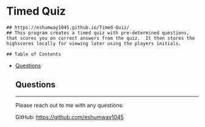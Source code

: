   # Timed Quiz

  
    ## https://eshumway1045.github.io/Timed-Quiz/
    ## This program creates a timed quiz with pre-determined questions, that scores you on correct answers from the quiz.  It then stores the highscores locally for viewing later using the players initials.

    ## Table of Contents
    

    
    
* [Questions](#Questions)

    ## Questions
    -------------------------------------------------------
    Please reach out to me with any questions:

    GitHub: https://github.com/eshumway1045

